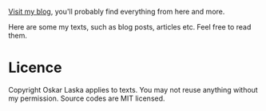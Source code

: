 [Visit my blog](https://oskar1233.eu), you'll probably find everything from here and more.

Here are some my texts, such as blog posts, articles etc. Feel free to read them.

# Licence

Copyright Oskar Laska applies to texts. You may not reuse anything without my permission. Source codes are MIT licensed.
